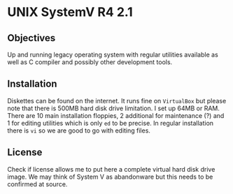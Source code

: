 # UNIX SystemV R4 2.1

## Objectives
Up and running legacy operating system with regular utilities available as well as C compiler and possibly other development tools.

## Installation
Diskettes can be found on the internet. It runs fine on ```VirtualBox``` but please note that there is 500MB hard disk drive limitation. I set up 64MB or RAM. There are 10 main installation floppies, 2 additional for maintenance (?) and 1 for editing utilities which is only ```ed``` to be precise. In regular installation there is ```vi``` so we are good to go with editing files.

## License
Check if license allows me to put here a complete virtual hard disk drive image. We may think of System V as abandonware but this needs to be confirmed at source.
